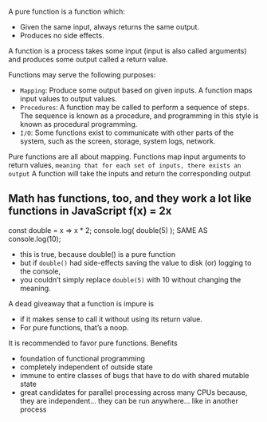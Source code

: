 A pure function is a function which:
- Given the same input, always returns the same output.
- Produces no side effects.


A function is 
    a process 
    takes some input (input is also called arguments)
    and produces some output called a return value. 
    
Functions may serve the following purposes:
- `Mapping`: Produce some output based on given inputs. A function maps input values to output values.
- `Procedures`: A function may be called to perform a sequence of steps. 
    The sequence is known as a procedure, and programming in this style is known as procedural programming.
- `I/O`: Some functions exist to communicate with other parts of the system, such as the screen, storage, system logs, network.


Pure functions are all about mapping. 
Functions map input arguments to return values, 
    `meaning that for each set of inputs, there exists an output`
A function will take the inputs and return the corresponding output

Math has functions, too, and they work a lot like functions in JavaScript
f(x) = 2x
--------------------------------------------------------------------------------------------------------------------------

const double = x => x * 2;
console.log( double(5) );               SAME AS             console.log(10);
- this is true, because double() is a pure function
- but if `double()` had side-effects
    saving the value to disk 
    (or) logging to the console, 
- you couldn’t simply replace `double(5)` with 10 without changing the meaning.


A dead giveaway that a function is impure is 
- if it makes sense to call it without using its return value. 
- For pure functions, that’s a noop.

It is recommended to favor pure functions. Benefits
- foundation of functional programming
- completely independent of outside state
- immune to entire classes of bugs that have to do with shared mutable state
- great candidates for parallel processing across many CPUs
    because, they are independent... they can be run anywhere... like in another process



